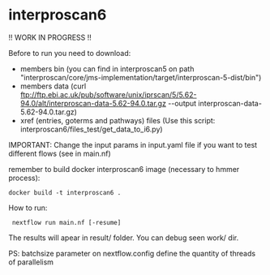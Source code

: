 # interproscan6

!! WORK IN PROGRESS !! 

Before to run you need to download:
- members bin (you can find in interproscan5 on path "interproscan/core/jms-implementation/target/interproscan-5-dist/bin")
- members data (curl ftp://ftp.ebi.ac.uk/pub/software/unix/iprscan/5/5.62-94.0/alt/interproscan-data-5.62-94.0.tar.gz --output interproscan-data-5.62-94.0.tar.gz)
- xref (entries, goterms and pathways) files (Use this script: interproscan6/files_test/get_data_to_i6.py)

IMPORTANT: Change the input params in input.yaml file if you want to test different flows (see in main.nf)

remember to build docker interproscan6 image (necessary to hmmer process):

    docker build -t interproscan6 .

How to run:

     nextflow run main.nf [-resume]

The results will apear in result/ folder.
You can debug seen work/ dir.

PS: batchsize parameter on nextflow.config define the quantity of threads of parallelism
